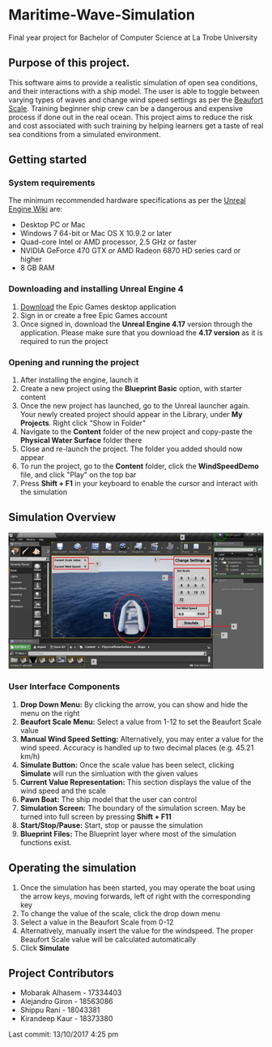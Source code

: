 # Maritime-Wave-Simulation
Final year project for Bachelor of Computer Science at La Trobe University

## Purpose of this project. 
This software aims to provide a realistic simulation of open sea conditions, and their interactions with a ship model.
The user is able to toggle between varying types of waves and change wind speed settings as per the [Beaufort Scale](https://en.wikipedia.org/wiki/Beaufort_scale). Training beginner ship crew can be a dangerous and expensive process if done out in the real ocean. This project aims to reduce the risk and cost associated with such training by helping learners get a taste of real sea conditions from a simulated environment. 

## Getting started
### System requirements
The minimum recommended hardware specifications as per the [Unreal Engine Wiki](https://wiki.unrealengine.com/Recommended_Hardware) are:

+ Desktop PC or Mac
+ Windows 7 64-bit or Mac OS X 10.9.2 or later
+ Quad-core Intel or AMD processor, 2.5 GHz or faster
+ NVIDIA GeForce 470 GTX or AMD Radeon 6870 HD series card or higher
+ 8 GB RAM

### Downloading and installing Unreal Engine 4

1. [Download](https://www.unrealengine.com/download) the Epic Games desktop application
2. Sign in or create a free Epic Games account
3. Once signed in, download the **Unreal Engine 4.17** version through the application. Please make sure that you download the **4.17 version** as it is required to run the project

### Opening and running the project
1. After installing the engine, launch it
2. Create a new project using the **Blueprint Basic** option, with starter content
3. Once the new project has launched, go to the Unreal launcher again. Your newly created
project should appear in the Library, under **My Projects**. Right click "Show in Folder"
4. Navigate to the **Content** folder of the new project and copy-paste the **Physical Water Surface** folder there
5. Close and re-launch the project. The folder you added should now appear
6. To run the project, go to the **Content** folder, click the **WindSpeedDemo** file, and click "Play" on the top bar
7. Press **Shift + F1** in your keyboard to enable the cursor and interact with the simulation

## Simulation Overview
![simulation screenshot](https://github.com/alejandro-giron/Maritime-Wave-Simulation/blob/master/simulation_view.png)

### User Interface Components
1. **Drop Down Menu:** By clicking the arrow, you can show and hide the menu on the right
2. **Beaufort Scale Menu:** Select a value from 1-12 to set the Beaufort Scale value
3. **Manual Wind Speed Setting:** Alternatively, you may enter a value for the wind speed. Accuracy is handled up to two decimal places (e.g. 45.21 km/h)
4. **Simulate Button:** Once the scale value has been select, clicking **Simulate** will run the simluation with the given values
5. **Current Value Representation:** This section displays the value of the wind speed and the scale
6. **Pawn Boat:** The ship model that the user can control
7. **Simulation Screen:** The boundary of the simulation screen. May be turned into full screen by pressing **Shift + F11**
8. **Start/Stop/Pause:** Start, stop or pausse the simulation
9. **Blueprint Files:** The Blueprint layer where most of the simulation functions exist. 

## Operating the simulation
1. Once the simulation has been started, you may operate the boat using the arrow keys, moving forwards, left of right with the corresponding key
2. To change the value of the scale, click the drop down menu
3. Select a value in the Beaufort Scale from 0-12
4. Alternatively, manually insert the value for the windspeed. The proper Beaufort Scale value will be calculated automatically
5. Click **Simulate**

## Project Contributors
+ Mobarak Alhasem - 17334403
+ Alejandro Giron - 18563086
+ Shippu Rani - 18043381
+ Kirandeep Kaur - 18373380


Last commit: 13/10/2017 4:25 pm
